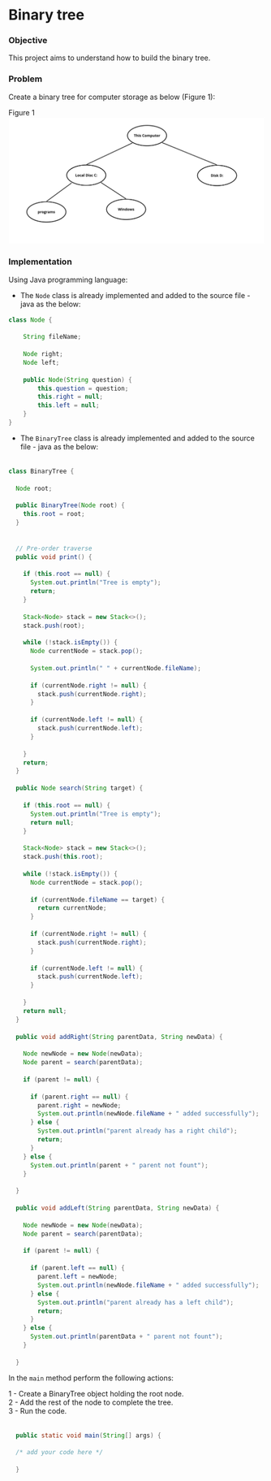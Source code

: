# Binary tree
   
### Objective
This project aims to understand how to build the binary tree.
  
### Problem  
Create a binary tree for computer storage as below (Figure 1):
  
  
Figure 1    
<img width="910" alt="Introduction to Arrays-01" src="https://github.com/SAFCSP-Team/data-structures-and-algorithms-bootcamp/blob/main/data-structures-and-algorithms-101/02-data-structures/05-tree/images/Binary-tree-project.jpg">
  
  
### Implementation  
Using Java programming language: 
  
- The `Node` class is already implemented and added to the source file - java as the below:   
```java
class Node {

    String fileName;

    Node right;
    Node left;

    public Node(String question) {
        this.question = question;
        this.right = null;
        this.left = null;
    }
}

```


- The `BinaryTree` class is already implemented and added to the source file - java as the below:

```java

class BinaryTree {

  Node root;

  public BinaryTree(Node root) {
    this.root = root;
  }


  // Pre-order traverse
  public void print() {

    if (this.root == null) {
      System.out.println("Tree is empty");
      return;
    }

    Stack<Node> stack = new Stack<>();
    stack.push(root);

    while (!stack.isEmpty()) {
      Node currentNode = stack.pop();

      System.out.println(" " + currentNode.fileName);

      if (currentNode.right != null) {
        stack.push(currentNode.right);
      }

      if (currentNode.left != null) {
        stack.push(currentNode.left);
      }

    }
    return;
  }

  public Node search(String target) {

    if (this.root == null) {
      System.out.println("Tree is empty");
      return null;
    }

    Stack<Node> stack = new Stack<>();
    stack.push(this.root);

    while (!stack.isEmpty()) {
      Node currentNode = stack.pop();

      if (currentNode.fileName == target) {
        return currentNode;
      }

      if (currentNode.right != null) {
        stack.push(currentNode.right);
      }

      if (currentNode.left != null) {
        stack.push(currentNode.left);
      }

    }
    return null;
  }

  public void addRight(String parentData, String newData) {

    Node newNode = new Node(newData);
    Node parent = search(parentData);

    if (parent != null) {

      if (parent.right == null) {
        parent.right = newNode;
        System.out.println(newNode.fileName + " added successfully");
      } else {
        System.out.println("parent already has a right child");
        return;
      }
    } else {
      System.out.println(parent + " parent not fount");
    }

  }

  public void addLeft(String parentData, String newData) {

    Node newNode = new Node(newData);
    Node parent = search(parentData);

    if (parent != null) {

      if (parent.left == null) {
        parent.left = newNode;
        System.out.println(newNode.fileName + " added successfully");
      } else {
        System.out.println("parent already has a left child");
        return;
      }
    } else {
      System.out.println(parentData + " parent not fount");
    }

  }

```  
  
In the `main` method perform the following actions:

1 - Create a BinaryTree object holding the root node.   
2 - Add the rest of the node to complete the tree.     
3 - Run the code.

```java

  public static void main(String[] args) {

  /* add your code here */

  }


```

